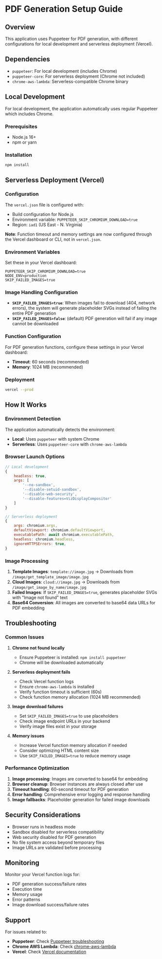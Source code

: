 # PDF Generation Setup Guide

## Overview
This application uses Puppeteer for PDF generation, with different configurations for local development and serverless deployment (Vercel).

## Dependencies
- `puppeteer`: For local development (includes Chrome)
- `puppeteer-core`: For serverless deployment (Chrome not included)
- `chrome-aws-lambda`: Serverless-compatible Chrome binary

## Local Development
For local development, the application automatically uses regular Puppeteer which includes Chrome.

### Prerequisites
- Node.js 16+ 
- npm or yarn

### Installation
```bash
npm install
```

## Serverless Deployment (Vercel)

### Configuration
The `vercel.json` file is configured with:
- Build configuration for Node.js
- Environment variable: `PUPPETEER_SKIP_CHROMIUM_DOWNLOAD=true`
- Region: `iad1` (US East - N. Virginia)

**Note**: Function timeout and memory settings are now configured through the Vercel dashboard or CLI, not in `vercel.json`.

### Environment Variables
Set these in your Vercel dashboard:
```
PUPPETEER_SKIP_CHROMIUM_DOWNLOAD=true
NODE_ENV=production
SKIP_FAILED_IMAGES=true
```

### Image Handling Configuration
- **`SKIP_FAILED_IMAGES=true`**: When images fail to download (404, network errors), the system will generate placeholder SVGs instead of failing the entire PDF generation
- **`SKIP_FAILED_IMAGES=false`**: (default) PDF generation will fail if any image cannot be downloaded

### Function Configuration
For PDF generation functions, configure these settings in your Vercel dashboard:
- **Timeout**: 60 seconds (recommended)
- **Memory**: 1024 MB (recommended)

### Deployment
```bash
vercel --prod
```

## How It Works

### Environment Detection
The application automatically detects the environment:
- **Local**: Uses `puppeteer` with system Chrome
- **Serverless**: Uses `puppeteer-core` with `chrome-aws-lambda`

### Browser Launch Options
```javascript
// Local development
{
    headless: true,
    args: [
        '--no-sandbox',
        '--disable-setuid-sandbox',
        '--disable-web-security',
        '--disable-features=VizDisplayCompositor'
    ]
}

// Serverless deployment
{
    args: chromium.args,
    defaultViewport: chromium.defaultViewport,
    executablePath: await chromium.executablePath,
    headless: chromium.headless,
    ignoreHTTPSErrors: true,
}
```

### Image Processing
1. **Template Images**: `template://image.jpg` → Downloads from `/image/get_template_image/image.jpg`
2. **Cloud Images**: `cloud://image.jpg` → Downloads from `/image/get_image_by_name/image.jpg`
3. **Failed Images**: If `SKIP_FAILED_IMAGES=true`, generates placeholder SVGs with "Image not found" text
4. **Base64 Conversion**: All images are converted to base64 data URLs for PDF embedding

## Troubleshooting

### Common Issues

1. **Chrome not found locally**
   - Ensure Puppeteer is installed: `npm install puppeteer`
   - Chrome will be downloaded automatically

2. **Serverless deployment fails**
   - Check Vercel function logs
   - Ensure `chrome-aws-lambda` is installed
   - Verify function timeout is sufficient (60s)
   - Check function memory allocation (1024 MB recommended)

3. **Image download failures**
   - Set `SKIP_FAILED_IMAGES=true` to use placeholders
   - Check image endpoint URLs in your backend
   - Verify image files exist in your storage

4. **Memory issues**
   - Increase Vercel function memory allocation if needed
   - Consider optimizing HTML content size
   - Use `SKIP_FAILED_IMAGES=true` to reduce memory usage

### Performance Optimization

1. **Image processing**: Images are converted to base64 for embedding
2. **Browser cleanup**: Browser instances are always closed after use
3. **Timeout handling**: 60-second timeout for PDF generation
4. **Error handling**: Comprehensive error logging and response handling
5. **Image fallbacks**: Placeholder generation for failed image downloads

## Security Considerations

- Browser runs in headless mode
- Sandbox disabled for serverless compatibility
- Web security disabled for PDF generation
- No file system access beyond temporary files
- Image URLs are validated before processing

## Monitoring

Monitor your Vercel function logs for:
- PDF generation success/failure rates
- Execution time
- Memory usage
- Error patterns
- Image download success/failure rates

## Support

For issues related to:
- **Puppeteer**: Check [Puppeteer troubleshooting](https://pptr.dev/troubleshooting)
- **Chrome AWS Lambda**: Check [chrome-aws-lambda](https://github.com/alixaxel/chrome-aws-lambda)
- **Vercel**: Check [Vercel documentation](https://vercel.com/docs)
